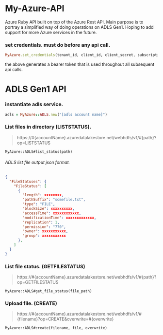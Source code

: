 # My-Azure-API
Azure Ruby API built on top of the Azure Rest API. Main purpose is to portray a simplified way of doing operations on ADLS Gen1. Hoping to add support for more Azure services in the future.

### set credentials. must do before any api call.
```ruby
MyAzure.set_credentials(tenant_id, client_id, client_secret, subscription_id)
```
the above generates a bearer token that is used throughout all subsequent api calls.

# ADLS Gen1 API
### instantiate adls service.
```ruby
adls = MyAzure::ADLS.new("[adls account name]")
```

### List files in directory (LISTSTATUS).
> https://#{accountName}.azuredatalakestore.net/webhdfs/v1/#{path}?op=LISTSTATUS
```
MyAzure::ADLS#list_status(path)
```
###### ADLS list file output json format.
```json
{
  "FileStatuses": {
    "FileStatus": [
      {
        "length": xxxxxxxx,
        "pathSuffix": "somefile.txt",
        "type": "FILE",
        "blockSize": xxxxxxxxxx,
        "accessTime": xxxxxxxxxxxx,
        "modificationTime": xxxxxxxxxxxxx,
        "replication": 1,
        "permission": "770",
        "owner": xxxxxxxxxxx,
        "group": xxxxxxxxxxx
      },
    ]
  }
}
```
### List file status. (GETFILESTATUS)
> https://#{accountName}.azuredatalakestore.net/webhdfs/v1/#{path}?op=GETFILESTATUS
```
MyAzure::ADLS#get_file_status(file_path)
```
### Upload file. (CREATE)
> https://#{accountName}.azuredatalakestore.net/webhdfs/v1/#{filename}?op=CREATE&overwrite=#{overwrite}
```
MyAzure::ADLS#create(filename, file, overwrite)
```


